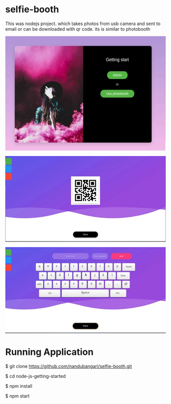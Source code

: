 # selfie-booth
This was nodejs project. which takes photos from usb camera and sent to email or can be downloaded with qr code.
its is similar to photobooth

![alt text](https://github.com/nandubangari/selfie-booth/blob/master/Screenshots/scr-2.jpg)

![alt text](https://github.com/nandubangari/selfie-booth/blob/master/Screenshots/scr-4.jpg)

![alt text](https://github.com/nandubangari/selfie-booth/blob/master/Screenshots/scr-5.jpg)

# Running Application
$ git clone https://github.com/nandubangari/selfie-booth.git

$ cd node-js-getting-started

$ npm install

$ npm start

